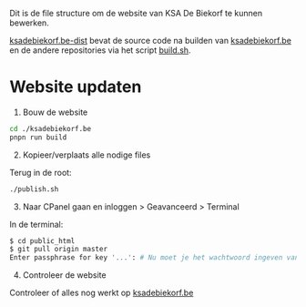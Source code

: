 Dit is de file structure om de website van KSA De Biekorf te kunnen
bewerken.

[ksadebiekorf.be-dist](/ksadebiekorf.be-dist) bevat de source code na builden
van [ksadebiekorf.be](/ksadebiekorf.be) en de andere repositories via het
script [build.sh](/publish.sh).

# Website updaten

1. Bouw de website

```sh
cd ./ksadebiekorf.be
pnpn run build
```

2. Kopieer/verplaats alle nodige files

Terug in de root:

```sh
./publish.sh
```

3. Naar CPanel gaan en inloggen > Geavanceerd > Terminal

In de terminal:

```bash
$ cd public_html
$ git pull origin master
Enter passphrase for key '...': # Nu moet je het wachtwoord ingeven van de ssh key (vraag hiernaar)
```

4. Controleer de website

Controleer of alles nog werkt op [ksadebiekorf.be](https://ksadebiekorf.be)
